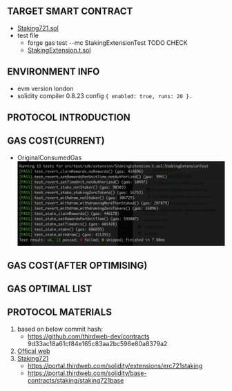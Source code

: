 ## TARGET SMART CONTRACT
*  [Staking721.sol](contracts/extension/Staking721.sol)
*  test file
    * forge gas test --mc StakingExtensionTest TODO CHECK
    * [StakingExtension.t.sol](./src/test/sdk/extension/StakingExtension.t.sol)

## ENVIRONMENT INFO
* evm version london
* solidity compiler 0.8.23 config `{ enabled: true, runs: 20 }.`


## PROTOCOL INTRODUCTION

## GAS COST(CURRENT)
- OriginalConsumedGas
  <img src="OriginalConsumedGas.png" alt="external_result" width="1000"/>


## GAS COST(AFTER OPTIMISING)




## GAS OPTIMAL LIST











## PROTOCOL MATERIALS
1. based on below commit hash: 
    *   https://github.com/thirdweb-dev/contracts 9d33ac18a61cf84e165c83aa2bc596e80a8379a2
2. [Offical web](https://portal.thirdweb.com/contracts)
3. [Staking721](contracts/extension/Staking721.sol)
    * https://portal.thirdweb.com/solidity/extensions/erc721staking
    * https://portal.thirdweb.com/solidity/base-contracts/staking/staking721base
    

